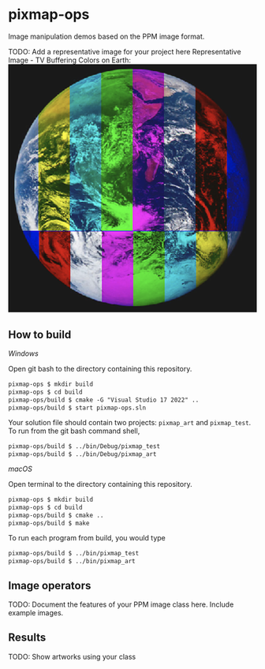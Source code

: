 # pixmap-ops

Image manipulation demos based on the PPM image format.

TODO: Add a representative image for your project here
Representative Image - TV Buffering Colors on Earth:
![Image_1](images/earth-tv-colors.png)

## How to build

*Windows*

Open git bash to the directory containing this repository.

```
pixmap-ops $ mkdir build
pixmap-ops $ cd build
pixmap-ops/build $ cmake -G "Visual Studio 17 2022" ..
pixmap-ops/build $ start pixmap-ops.sln
```

Your solution file should contain two projects: `pixmap_art` and `pixmap_test`.
To run from the git bash command shell, 

```
pixmap-ops/build $ ../bin/Debug/pixmap_test
pixmap-ops/build $ ../bin/Debug/pixmap_art
```

*macOS*

Open terminal to the directory containing this repository.

```
pixmap-ops $ mkdir build
pixmap-ops $ cd build
pixmap-ops/build $ cmake ..
pixmap-ops/build $ make
```

To run each program from build, you would type

```
pixmap-ops/build $ ../bin/pixmap_test
pixmap-ops/build $ ../bin/pixmap_art
```

## Image operators

TODO: Document the features of your PPM image class here. Include example images.

## Results

TODO: Show artworks using your class

